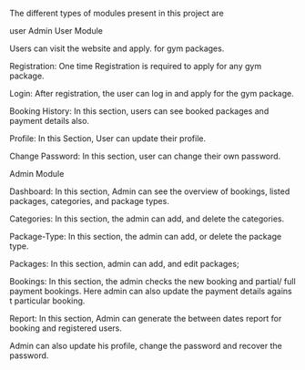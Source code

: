 The different types of modules present in this project are

user
Admin
User Module

Users can visit the website and apply. for gym packages.

Registration: One time Registration is required to apply for any gym package.

Login: After registration, the user can log in and apply for the gym package.

Booking History: In this section, users can see booked packages and payment details also.

Profile: In this Section, User can update their profile.

Change Password: In this section, user can change their own password.

Admin Module

Dashboard: In this section, Admin can see the overview of bookings, listed packages, categories, and package types.

Categories: In this section, the admin can add, and delete the categories.

Package-Type: In this section, the admin can add, or delete the package type.

Packages: In this section, admin can add, and edit packages;

Bookings: In this section, the admin checks the new booking and partial/ full payment bookings. Here admin can also update the payment details agains t particular booking.

Report: In this section, Admin can generate the between dates report for booking and registered users.

Admin can also update his profile, change the password and recover the password.
